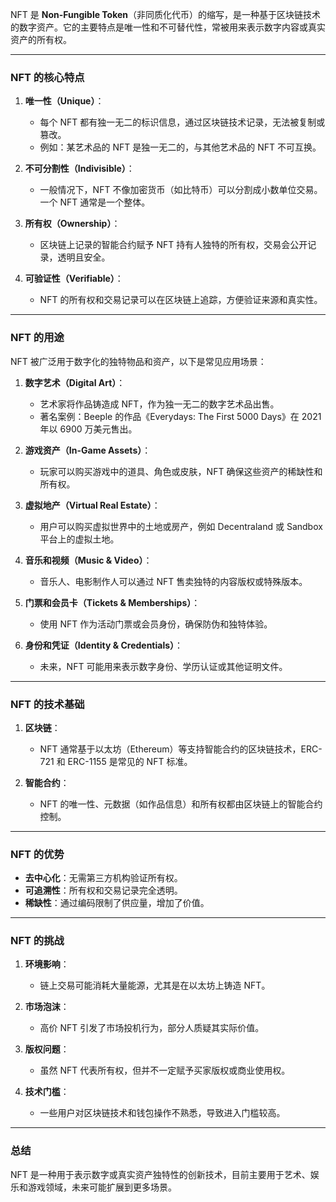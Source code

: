NFT 是 **Non-Fungible Token**（非同质化代币）的缩写，是一种基于区块链技术的数字资产。它的主要特点是唯一性和不可替代性，常被用来表示数字内容或真实资产的所有权。

---

### NFT 的核心特点

1. **唯一性（Unique）**：
   - 每个 NFT 都有独一无二的标识信息，通过区块链技术记录，无法被复制或篡改。
   - 例如：某艺术品的 NFT 是独一无二的，与其他艺术品的 NFT 不可互换。

2. **不可分割性（Indivisible）**：
   - 一般情况下，NFT 不像加密货币（如比特币）可以分割成小数单位交易。一个 NFT 通常是一个整体。

3. **所有权（Ownership）**：
   - 区块链上记录的智能合约赋予 NFT 持有人独特的所有权，交易会公开记录，透明且安全。

4. **可验证性（Verifiable）**：
   - NFT 的所有权和交易记录可以在区块链上追踪，方便验证来源和真实性。

---

### NFT 的用途

NFT 被广泛用于数字化的独特物品和资产，以下是常见应用场景：

1. **数字艺术（Digital Art）**：
   - 艺术家将作品铸造成 NFT，作为独一无二的数字艺术品出售。
   - 著名案例：Beeple 的作品《Everydays: The First 5000 Days》在 2021 年以 6900 万美元售出。

2. **游戏资产（In-Game Assets）**：
   - 玩家可以购买游戏中的道具、角色或皮肤，NFT 确保这些资产的稀缺性和所有权。

3. **虚拟地产（Virtual Real Estate）**：
   - 用户可以购买虚拟世界中的土地或房产，例如 Decentraland 或 Sandbox 平台上的虚拟土地。

4. **音乐和视频（Music & Video）**：
   - 音乐人、电影制作人可以通过 NFT 售卖独特的内容版权或特殊版本。

5. **门票和会员卡（Tickets & Memberships）**：
   - 使用 NFT 作为活动门票或会员身份，确保防伪和独特体验。

6. **身份和凭证（Identity & Credentials）**：
   - 未来，NFT 可能用来表示数字身份、学历认证或其他证明文件。

---

### NFT 的技术基础

1. **区块链**：
   - NFT 通常基于以太坊（Ethereum）等支持智能合约的区块链技术，ERC-721 和 ERC-1155 是常见的 NFT 标准。

2. **智能合约**：
   - NFT 的唯一性、元数据（如作品信息）和所有权都由区块链上的智能合约控制。

---

### NFT 的优势

- **去中心化**：无需第三方机构验证所有权。
- **可追溯性**：所有权和交易记录完全透明。
- **稀缺性**：通过编码限制了供应量，增加了价值。

---

### NFT 的挑战

1. **环境影响**：
   - 链上交易可能消耗大量能源，尤其是在以太坊上铸造 NFT。

2. **市场泡沫**：
   - 高价 NFT 引发了市场投机行为，部分人质疑其实际价值。

3. **版权问题**：
   - 虽然 NFT 代表所有权，但并不一定赋予买家版权或商业使用权。

4. **技术门槛**：
   - 一些用户对区块链技术和钱包操作不熟悉，导致进入门槛较高。

---

### 总结

NFT 是一种用于表示数字或真实资产独特性的创新技术，目前主要用于艺术、娱乐和游戏领域，未来可能扩展到更多场景。